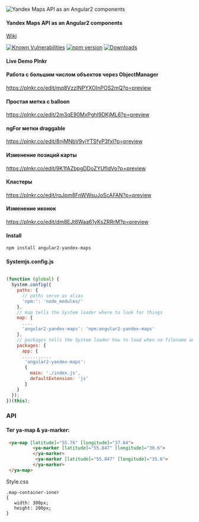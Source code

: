 [Angular2]: https://angular.io/

![Yandex Maps API as an Angular2 components](https://raw.githubusercontent.com/AnteaterKit/angular2-yandex-maps/master/ya-an.png)
#### Yandex Maps API as an Angular2 components

[Wiki](https://github.com/AnteaterKit/angular2-yandex-maps/wiki)

<!-- HTML CODE-->
 <a href="https://snyk.io/test/npm/angular2-yandex-maps"><img src="https://snyk.io/test/npm/angular2-yandex-maps/badge.svg" alt="Known Vulnerabilities" data-canonical-src="https://snyk.io/test/npm/angular2-yandex-maps" style="max-width:100%;"></a>
 [![npm version](https://badge.fury.io/js/angular2-yandex-maps.svg)](http://badge.fury.io/js/angular2-yandex-maps)
[![Downloads](https://img.shields.io/npm/dm/angular2-yandex-maps.svg)](https://www.npmjs.com/package/angular2-yandex-maps)


#### Live Demo Plnkr
#### Работа с большим числом объектов через ObjectManager
https://plnkr.co/edit/mq8VzzINPYXOInPOS2mQ?p=preview
#### Простая метка с balloon
https://plnkr.co/edit/2m3qE90MxPghI9DKjML6?p=preview
#### ngFor метки draggable
https://plnkr.co/edit/8njMNbV9vjYTSfyP3fxI?p=preview
#### Изменение позиций карты
https://plnkr.co/edit/9K1fAZbpgDDoZYUfIdVo?p=preview
#### Кластеры
https://plnkr.co/edit/rpJpm8FnWWsuJoScAFAN?p=preview
#### Изменение иконок
https://plnkr.co/edit/dm8EJt8Waa61yKsZRRrM?p=preview

#### Install
```bash 
npm install angular2-yandex-maps
```

#### Systemjs.config.js
```js

(function (global) {
  System.config({
    paths: {
      // paths serve as alias
      'npm:': 'node_modules/'
    },
    // map tells the System loader where to look for things
    map: {
      ....
      'angular2-yandex-maps': 'npm:angular2-yandex-maps'
    },
    // packages tells the System loader how to load when no filename and/or no extension
    packages: {
      app: {
      ...........
       'angular2-yandex-maps': 
       {
         main: './index.js',
         defaultExtension: 'js'
       }
    }
  });
})(this);
```

### API

#### Тег ya-map & ya-marker:
```html
 <ya-map [latitude]="55.76" [longitude]="37.64">
          <ya-marker [latitude]="55.847" [longitude]="38.6">
          </ya-marker>
           <ya-marker [latitude]="55.847" [longitude]="35.6">
          </ya-marker>
 </ya-map>
```
Style.css
```
.map-container-inner
{
   width: 300px;
   height: 200px;
}
```
